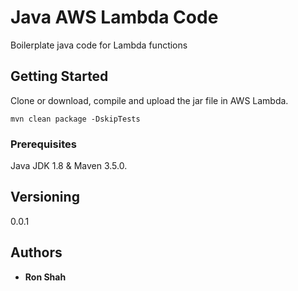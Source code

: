 # Java AWS Lambda Code

Boilerplate java code for Lambda functions

## Getting Started

Clone or download, compile and upload the jar file in AWS Lambda. 

```
mvn clean package -DskipTests
```

### Prerequisites

Java JDK 1.8 & Maven 3.5.0. 

## Versioning

0.0.1 

## Authors

* **Ron Shah**
